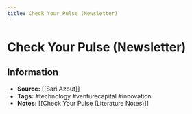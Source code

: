 ```yaml
---
title: Check Your Pulse (Newsletter)
---
```

# Check Your Pulse (Newsletter)
## Information
- **Source:** [[Sari Azout]]
- **Tags:** #technology #venturecapital #innovation  
- **Notes:** [[Check Your Pulse (Literature Notes)]]